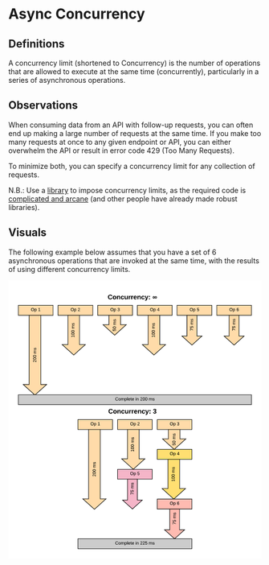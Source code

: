 # Async Concurrency

## Definitions
A concurrency limit (shortened to Concurrency) is the number of operations that are allowed to execute at the same time (concurrently), particularly in a series of asynchronous operations.

## Observations
When consuming data from an API with follow-up requests, you can often end up making a large number of requests at the same time.  If you make too many requests at once to any given endpoint or API, you can either overwhelm the API or result in error code 429 (Too Many Requests).

To minimize both, you can specify a concurrency limit for any collection of requests.

N.B.: Use a [library](AsyncLibraries.md) to impose concurrency limits, as the required code is [complicated and arcane](https://github.com/sindresorhus/p-limit/blob/master/index.js) (and other people have already made robust libraries).

## Visuals
The following example below assumes that you have a set of 6 asynchronous operations that are invoked at the same time, with the results of using different concurrency limits.

![Concurrency Limit Diagram](images/Concurrency.png)
